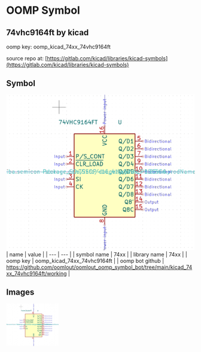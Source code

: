 # OOMP Symbol  
## 74vhc9164ft  by kicad  
  
oomp key: oomp_kicad_74xx_74vhc9164ft  
  
source repo at: [https://gitlab.com/kicad/libraries/kicad-symbols](https://gitlab.com/kicad/libraries/kicad-symbols)  
## Symbol  
  
[![working.png](working_600.png)](working.png)  
| name | value | 
| --- | --- | 
| symbol name | 74xx | 
| library name | 74xx | 
| oomp key | oomp_kicad_74xx_74vhc9164ft | 
| oomp bot github | https://github.com/oomlout/oomlout_oomp_symbol_bot/tree/main/kicad_74xx_74vhc9164ft/working | 
## Images  
  
[![working.png](working_140.png)](working.png)  
